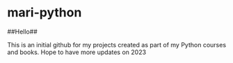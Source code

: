 # mari-python

##Hello##

This is an initial github for my projects created as part of my Python courses and books. Hope to have more updates on 2023

